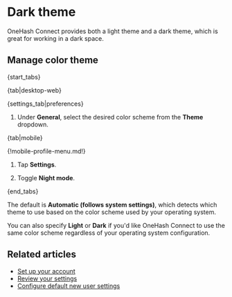 # Dark theme

OneHash Connect provides both a light theme and a dark theme, which is great
for working in a dark space.

## Manage color theme

{start_tabs}

{tab|desktop-web}

{settings_tab|preferences}

1. Under **General**, select the desired color scheme from the **Theme**
   dropdown.

{tab|mobile}

{!mobile-profile-menu.md!}

1. Tap **Settings**.

1. Toggle **Night mode**.

{end_tabs}

The default is **Automatic (follows system settings)**, which detects which
theme to use based on the color scheme used by your operating system.

You can also specify **Light** or **Dark** if you'd like OneHash Connect to use the same
color scheme regardless of your operating system configuration.

## Related articles

* [Set up your account](/help/set-up-your-account)
* [Review your settings](/help/review-your-settings)
* [Configure default new user settings](/help/configure-default-new-user-settings)
